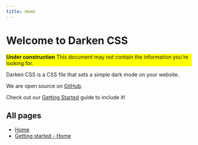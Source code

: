 ```yaml
---
title: Home
---
```


# Welcome to Darken CSS

<div style="background-color: yellow">
 <b>Under construction</b>
  This document may not contain the information you're looking for.
  </div>
 
Darken CSS is a CSS file that sets a simple dark mode on your website.

We are open source on [GitHub](https://github.com/darken-css).

Check out our [Getting Started](./getting-started/) guide to include it!

## All pages
- [Home](#)
- [Getting started - Home](./getting-started/)
